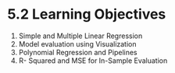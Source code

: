 # 5.2 Learning Objectives
1. Simple and Multiple Linear Regression
2. Model evaluation using Visualization
3. Polynomial Regression and Pipelines
4. R- Squared and MSE for In-Sample Evaluation